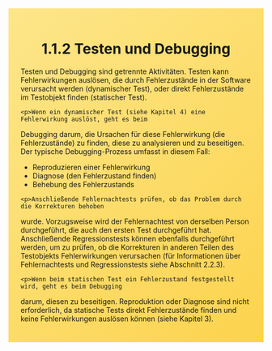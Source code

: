 <div class="rounded-lg border shadow-sm" style="background: linear-gradient(135deg,#FDE68A 0%,#FCD34D 100%); padding: 24px; border-color: #F59E0B">
  <header style="margin-bottom:12px">
    <h1 class="text-2xl font-bold text-gray-900">1.1.2 Testen und Debugging</h1>
  </header>
  <article class="prose max-w-none">
    <p>Testen und Debugging sind getrennte Aktivitäten. Testen kann Fehlerwirkungen auslösen, die
durch Fehlerzustände in der Software verursacht werden (dynamischer Test), oder direkt
Fehlerzustände im Testobjekt finden (statischer Test).</p>

    <p>Wenn ein dynamischer Test (siehe Kapitel 4) eine Fehlerwirkung auslöst, geht es beim
Debugging darum, die Ursachen für diese Fehlerwirkung (die Fehlerzustände) zu finden, diese
zu analysieren und zu beseitigen. Der typische Debugging-Prozess umfasst in diesem Fall:</p>
    <ul>
      <li>Reproduzieren einer Fehlerwirkung</li>
      <li>Diagnose (den Fehlerzustand finden)</li>
      <li>Behebung des Fehlerzustands</li>
    </ul>

    <p>Anschließende Fehlernachtests prüfen, ob das Problem durch die Korrekturen behoben
wurde. Vorzugsweise wird der Fehlernachtest von derselben Person durchgeführt, die auch
den ersten Test durchgeführt hat. Anschließende Regressionstests können ebenfalls
durchgeführt werden, um zu prüfen, ob die Korrekturen in anderen Teilen des Testobjekts
Fehlerwirkungen verursachen (für Informationen über Fehlernachtests und Regressionstests
siehe Abschnitt 2.2.3).</p>

    <p>Wenn beim statischen Test ein Fehlerzustand festgestellt wird, geht es beim Debugging
darum, diesen zu beseitigen. Reproduktion oder Diagnose sind nicht erforderlich, da statische
Tests direkt Fehlerzustände finden und keine Fehlerwirkungen auslösen können (siehe Kapitel
3).</p>
  </article>
</div>

